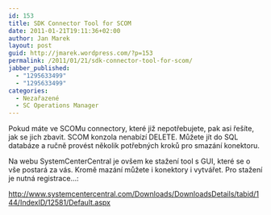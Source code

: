 ```yaml
---
id: 153
title: SDK Connector Tool for SCOM
date: 2011-01-21T19:11:36+02:00
author: Jan Marek
layout: post
guid: http://jmarek.wordpress.com/?p=153
permalink: /2011/01/21/sdk-connector-tool-for-scom/
jabber_published:
  - "1295633499"
  - "1295633499"
categories:
  - Nezařazené
  - SC Operations Manager
---
```

Pokud máte ve SCOMu connectory, které již nepotřebujete, pak asi řešíte, jak se jich zbavit. SCOM konzola nenabízí DELETE. Můžete jít do SQL databáze a ručně provést několik potřebných kroků pro smazání konektoru.

Na webu SystemCenterCentral je ovšem ke stažení tool s GUI, které se o vše postará za vás. Kromě mazání můžete i konektory i vytvářet. Pro stažení je nutná registrace&#8230;:

http://www.systemcentercentral.com/Downloads/DownloadsDetails/tabid/144/IndexID/12581/Default.aspx